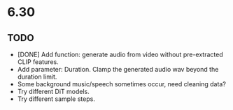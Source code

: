 # 6.30
## TODO
- [DONE] Add function: generate audio from video without pre-extracted CLIP features.
- Add parameter: Duration. Clamp the generated audio wav beyond the duration limit.
- Some background music/speech sometimes occur, need cleaning data?
- Try different DiT models.
- Try different sample steps.

